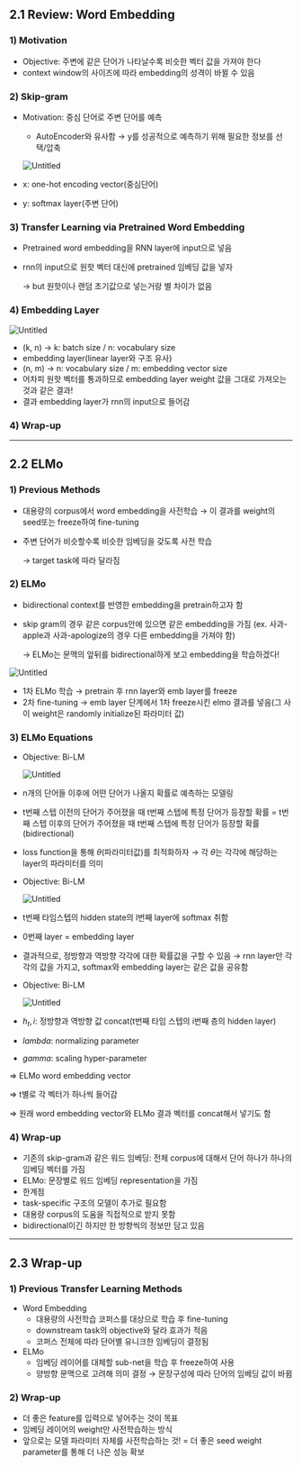## 2.1 Review: Word Embedding

### **1) Motivation**

- Objective: 주변에 같은 단어가 나타날수록 비슷한 벡터 값을 가져야 한다
- context window의 사이즈에 따라 embedding의 성격이 바뀔 수 있음

### 2) Skip-gram

- Motivation: 중심 단어로 주변 단어를 예측
    - AutoEncoder와 유사함 → y를 성공적으로 예측하기 위해 필요한 정보를 선택/압축
    
    ![Untitled](../04_BERT_GPT3_%EC%9E%90%EC%97%B0%EC%96%B4%EC%B2%98%EB%A6%AC/images/4-2-1.png)
    
- x: one-hot encoding vector(중심단어)
- y: softmax layer(주변 단어)

### 3) Transfer Learning via Pretrained Word Embedding

- Pretrained word embedding을 RNN layer에 input으로 넣음
- rnn의 input으로 원핫 벡터 대신에 pretrained 임베딩 값을 넣자
    
    → but 원핫이나 랜덤 초기값으로 넣는거랑 별 차이가 없음
    

### 4) Embedding Layer

![Untitled](../04_BERT_GPT3_%EC%9E%90%EC%97%B0%EC%96%B4%EC%B2%98%EB%A6%AC/images/4-2-2.png)

- (k, n) → k: batch size / n: vocabulary size
- embedding layer(linear layer와 구조 유사)
- (n, m) → n: vocabulary size / m: embedding vector size
- 어차피 원핫 벡터를 통과하므로 embedding layer weight 값을 그대로 가져오는 것과 같은 결과!
- 결과 embedding layer가 rnn의 input으로 들어감

### 4) Wrap-up

---

## 2.2 ELMo

### 1) Previous Methods

- 대용량의 corpus에서 word embedding을 사전학습 → 이 결과를 weight의 seed또는 freeze하여 fine-tuning
- 주변 단어가 비슷할수록 비슷한 임베딩을 갖도록 사전 학습
    
    → target task에 따라 달라짐
    

### 2) ELMo

- bidirectional context를 반영한 embedding을 pretrain하고자 함
- skip gram의 경우 같은 corpus안에 있으면 같은 embedding을 가짐 
(ex. 사과-apple과 사과-apologize의 경우 다른 embedding을 가져야 함)
    
    → ELMo는 문맥의 앞뒤를 bidirectional하게 보고 embedding을 학습하겠다!
    

![Untitled](../04_BERT_GPT3_%EC%9E%90%EC%97%B0%EC%96%B4%EC%B2%98%EB%A6%AC/images/4-2-3.png)

- 1차 ELMo 학습 → pretrain 후 rnn layer와 emb layer를 freeze
- 2차 fine-tuning → emb layer 단계에서 1차 freeze시킨 elmo 결과를 넣음(그 사이 weight은 randomly initialize된 파라미터 값)

### 3) ELMo Equations

- Objective: Bi-LM
    
    ![Untitled](../04_BERT_GPT3_%EC%9E%90%EC%97%B0%EC%96%B4%EC%B2%98%EB%A6%AC/images/4-2-4.png)
    
- n개의 단어들 이후에 어떤 단어가 나올지 확률로 예측하는 모델링
- t번째 스텝 이전의 단어가 주어졌을 때 t번째 스텝에 특정 단어가 등장할 확률 = t번째 스텝 이후의 단어가 주어졌을 때 t번째 스텝에 특정 단어가 등장할 확률(bidirectional)
- loss function을 통해 $θ$(파라미터값)를 최적화하자 → 각 $θ$는 각각에 해당하는 layer의 파라미터를 의미
- Objective: Bi-LM
    
    ![Untitled](../04_BERT_GPT3_%EC%9E%90%EC%97%B0%EC%96%B4%EC%B2%98%EB%A6%AC/images/4-2-5.png)
    
- t번째 타임스텝의 hidden state의 l번째 layer에 softmax 취함
- 0번째 layer = embedding layer
- 결과적으로, 정방향과 역방향 각각에 대한 확률값을 구할 수 있음 → rnn layer만 각각의 값을 가지고, softmax와 embedding layer는 같은 값을 공유함
- Objective: Bi-LM
    
    ![Untitled](../04_BERT_GPT3_%EC%9E%90%EC%97%B0%EC%96%B4%EC%B2%98%EB%A6%AC/images/4-2-6.png)
    
- $h_t,i$: 정방향과 역방향 값 concat(t번째 타임 스텝의 i번째 층의 hidden layer)
- $lambda:$  normalizing parameter
- $gamma:$  scaling hyper-parameter

⇒ ELMo word embedding vector

⇒ t별로 각 벡터가 하나씩 들어감

⇒ 원래 word embedding vector와 ELMo 결과 벡터를 concat해서 넣기도 함

### 4) Wrap-up

- 기존의 skip-gram과 같은 워드 임베딩: 전체 corpus에 대해서 단어 하나가 하나의 임베딩 벡터를 가짐
- ELMo: 문장별로 워드 임베딩 representation을 가짐
- 한계점
- task-specific 구조의 모델이 추가로 필요함
- 대용량 corpus의 도움을 직접적으로 받지 못함
- bidirectional이긴 하지만 한 방향씩의 정보만 담고 있음

---

## 2.3 Wrap-up

### 1) Previous Transfer Learning Methods

- Word Embedding
    - 대용량의 사전학습 코퍼스를 대상으로 학습 후 fine-tuning
    - downstream task의 objective와 달라 효과가 적음
    - 코퍼스 전체에 따라 단어별 유니크한 임베딩이 결정됨
- ELMo
    - 임베딩 레이어를 대체할 sub-net을 학습 후 freeze하여 사용
    - 양방향 문맥으로 고려해 의미 결정 → 문장구성에 따라 단어의 임베딩 값이 바뀜

### 2) Wrap-up

- 더 좋은 feature를 입력으로 넣어주는 것이 목표
- 임베딩 레이어의  weight만 사전학습하는 방식
- 앞으로는 모델 파라미터 자체를 사전학습하는 것! = 더 좋은 seed weight parameter를 통해 더 나은 성능 확보